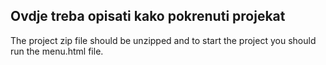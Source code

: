 ## Ovdje treba opisati kako pokrenuti projekat
The project zip file should be unzipped and to start the project you should run the menu.html file.
